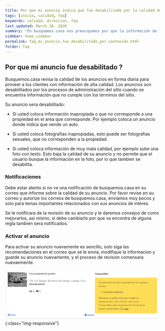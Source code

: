 ```yaml
---
title: Por que mi anuncio indica que fue desabilitado por la calidad de la informacion?.
tags: [inicio, calidad, faq]
keywords: calidad, direccion, faq
last_updated: March 20, 2020
summary: "En busquemos.casa nos preocupamos por que la información de las propiedades sea veridica y completa, para que sus clientes encuentren su anuncio con mayor facilidad."
sidebar: home_sidebar
permalink: faq_mi_anuncio_fue_desabilitado_por_contenido.html
folder: faq
---
```



## Por que mi anuncio fue desabilitado ?

Busquemos.casa revisa la calidad de los anuncios en forma diaria para proveer a los clientes con información de alta calidad.
Los anuncios son desabilitados por los procesos de administración del sitio cuando se encuentra información que no cumple con los terminos del sitio.

Su anuncio sera desabilitado:

- Si usted coloca información inapropiada o que no corresponde a una propiedad en el area que corresponde. Por ejemplo coloca un anuncio donde indica que vende un auto.

- Si usted coloca fotografias inapropiadas, esto puede ser fotografias sexuales, que no corresponden a la propiedad.

- Si usted coloca información de muy mala calidad, por ejemplo sube una foto con texto. Esto baja la calidad de su anuncio y no permite que el usuario busque la información en la foto, por lo que tambien se desabilita.

### Notificaciones


Debe estar atento si no ve una notificación de busquemos.casa en su correo que informe sobre la calidad de su anuncio. Por favor revise en su correo y autorize los correos de busquemos.casa, enviamos muy pocos y solo para temas importantes relacionados con sus anuncios de interes.

Se le notificara de la revisión de su anuncio y le daremos consejos de como mejorarlos, asi mismo, si debe cambiarlo por que va encontra de alguna regla tambien sera notificados.


### Activar el anuncio

Para activar su anuncio nuevamente es sencillo, solo siga las recomendaciones en el correo que se le envia, modifique la informacion y guarde su anuncio nuevamente, y el proceso de revision comensara nuevaemente.

![image-title-here](/images/faq/anuncio_desabilitado_01.png){:class="img-responsive"}
